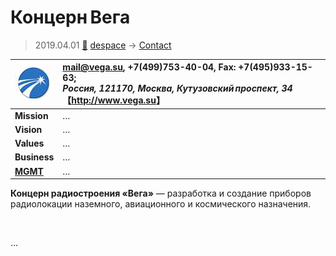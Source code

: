 # Концерн Вега
> 2019.04.01 [🚀](../../index/index.md) [despace](../index.md) → [Contact](../contact.md)

|[![](../f/con/k/koncern_vega_logo1_thumb.jpg)](../f/con/k/koncern_vega_logo1.png)|<mail@vega.su>, +7(499)753-40-04, Fax: +7(495)933-15-63;<br> *Россия, 121170, Москва, Кутузовский проспект, 34*<br> 【<http://www.vega.su>】|
|:--|:--|
|**Mission**|…|
|**Vision**|…|
|**Values**|…|
|**Business**|…|
|**[MGMT](../mgmt.md)**|…|

**Концерн радиостроения «Вега»** — разработка и создание приборов радиолокации наземного, авиационного и космического назначения.


<p style="page-break-after:always"> </p>

…
